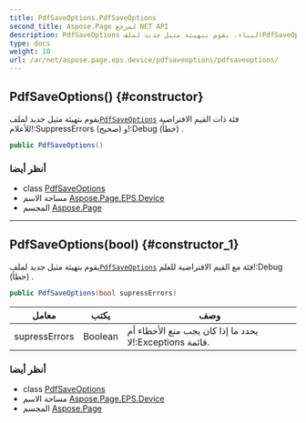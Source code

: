 ```yaml
---
title: PdfSaveOptions.PdfSaveOptions
second_title: Aspose.Page لمرجع NET API
description: PdfSaveOptions البناء. يقوم بتهيئة مثيل جديد لملفPdfSaveOptions فئة ذات القيم الافتراضية للأعلامSuppressErrors صحيح وDebug خطأ .
type: docs
weight: 10
url: /ar/net/aspose.page.eps.device/pdfsaveoptions/pdfsaveoptions/
---
```

## PdfSaveOptions() {#constructor}

يقوم بتهيئة مثيل جديد لملف[`PdfSaveOptions`](../) فئة ذات القيم الافتراضية للأعلام!:SuppressErrors (صحيح) و!:Debug (خطأ) .

```csharp
public PdfSaveOptions()
```

### أنظر أيضا

* class [PdfSaveOptions](../)
* مساحة الاسم [Aspose.Page.EPS.Device](../../pdfsaveoptions/)
* المجسم [Aspose.Page](../../../)

---

## PdfSaveOptions(bool) {#constructor_1}

يقوم بتهيئة مثيل جديد لملف[`PdfSaveOptions`](../) فئة مع القيم الافتراضية للعلم!:Debug (خطأ) .

```csharp
public PdfSaveOptions(bool supressErrors)
```

| معامل | يكتب | وصف |
| --- | --- | --- |
| supressErrors | Boolean | يحدد ما إذا كان يجب منع الأخطاء أم لا!:Exceptions قائمة. |

### أنظر أيضا

* class [PdfSaveOptions](../)
* مساحة الاسم [Aspose.Page.EPS.Device](../../pdfsaveoptions/)
* المجسم [Aspose.Page](../../../)


